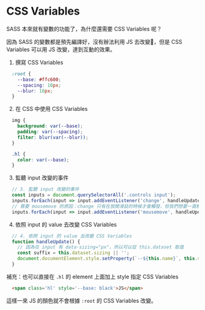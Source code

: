 # CSS Variables

SASS 本來就有變數的功能了，為什麼還需要 CSS Variables 呢？

因為 SASS 的變數都是預先編譯好，沒有辦法利用 JS 去改變，但是 CSS Variables 可以用 JS 改變，達到互動的效果。

1. 撰寫 CSS Variables

```CSS
  :root {
    --base: #ffc600;
    --spacing: 10px;
    --blur: 10px;
  }
```

2. 在 CSS 中使用 CSS Variables

```CSS
  img {
    background: var(--base);
    padding: var(--spacing);
    filter: blur(var(--blur));
  }

  .hl {
    color: var(--base);
  }
```

3. 監聽 input 改變的事件

```JavaScript
  // 3. 監聽 input 改變的事件
  const inputs = document.querySelectorAll('.controls input');
  inputs.forEach(input => input.addEventListener('change', handleUpdate));
  // 需要 mousemove 的原因：change 只有在放開滑鼠的時候才會觸發，但我們想要一直觸發
  inputs.forEach(input => input.addEventListener('mousemove', handleUpdate));
```

4. 依照 input 的 value 去改變 CSS Variables

```JavaScript
  // 4. 依照 input 的 value 去改變 CSS Variables
  function handleUpdate() {
    // 因為在 input 有 data-sizing="px"，所以可以從 this.dataset 取值
    const suffix = this.dataset.sizing || '';
    document.documentElement.style.setProperty(`--${this.name}`, this.value + suffix);
  }
```

補充：也可以直接在 `.hl` 的 element 上面加上 style 指定 CSS Variables

```HTML
  <span class='hl' style='--base: black'>JS</span>
```

這樣一來 JS 的顏色就不會根據 `:root` 的 CSS Variables 改變。